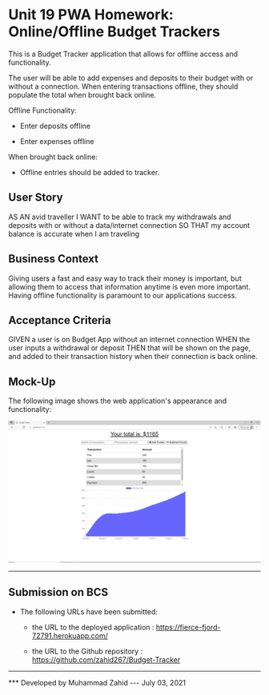 # Unit 19 PWA Homework: Online/Offline Budget Trackers

This is a  Budget Tracker application that allows for offline access and functionality.

The user will be able to add expenses and deposits to their budget with or without a connection. When entering transactions offline, they should populate the total when brought back online.

Offline Functionality:

  * Enter deposits offline

  * Enter expenses offline

When brought back online:

  * Offline entries should be added to tracker.

## User Story
AS AN avid traveller
I WANT to be able to track my withdrawals and deposits with or without a data/internet connection
SO THAT my account balance is accurate when I am traveling

## Business Context

Giving users a fast and easy way to track their money is important, but allowing them to access that information anytime is even more important. Having offline functionality is paramount to our applications success.


## Acceptance Criteria
GIVEN a user is on Budget App without an internet connection
WHEN the user inputs a withdrawal or deposit
THEN that will be shown on the page, and added to their transaction history when their connection is back online.

## Mock-Up

The following image shows the web application's appearance and functionality:

![Budget Tracker screen-shot](./assets/Budget-Tracker-screenshot.png)
- - -

## Submission on BCS

* The following URLs have been submitted:

  * the URL to the deployed application : https://fierce-fjord-72791.herokuapp.com/

  * the URL to the Github repository : https://github.com/zahid267/Budget-Tracker

- - -

*** Developed by Muhammad Zahid --- July 03, 2021